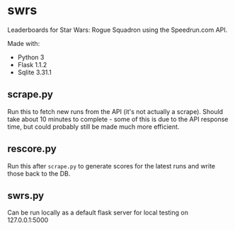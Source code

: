 # swrs

Leaderboards for Star Wars: Rogue Squadron using the Speedrun.com API.

Made with:
- Python 3
- Flask 1.1.2
- Sqlite 3.31.1

## scrape.py

Run this to fetch new runs from the API (it's not actually a scrape). Should take about 10 minutes to complete - some of this is due to the API response time, but could probably still be made much more efficient.

## rescore.py

Run this after `scrape.py` to generate scores for the latest runs and write those back to the DB.

## swrs.py

Can be run locally as a default flask server for local testing on 127.0.0.1:5000

